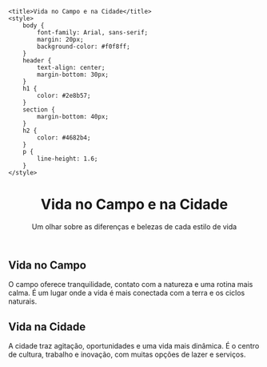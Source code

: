 
    <title>Vida no Campo e na Cidade</title>
    <style>
        body {
            font-family: Arial, sans-serif;
            margin: 20px;
            background-color: #f0f8ff;
        }
        header {
            text-align: center;
            margin-bottom: 30px;
        }
        h1 {
            color: #2e8b57;
        }
        section {
            margin-bottom: 40px;
        }
        h2 {
            color: #4682b4;
        }
        p {
            line-height: 1.6;
        }
    </style>
</head>
<body>
    <header>
        <h1>Vida no Campo e na Cidade</h1>
        <p>Um olhar sobre as diferenças e belezas de cada estilo de vida</p>
    </header>
    <section>
        <h2>Vida no Campo</h2>
        <p>O campo oferece tranquilidade, contato com a natureza e uma rotina mais calma. É um lugar onde a vida é mais conectada com a terra e os ciclos naturais.</p>
    </section>
    <section>
        <h2>Vida na Cidade</h2>
        <p>A cidade traz agitação, oportunidades e uma vida mais dinâmica. É o centro de cultura, trabalho e inovação, com muitas opções de lazer e serviços.</p>
    </section>
</body>
</html>
